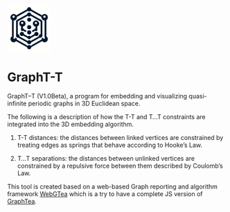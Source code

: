 <img src="graphtt_icon.png" alt="GraphT-T" width="100"/>

# GraphT-T

GraphT–T (V1.0Beta), a program for embedding and visualizing quasi-
infinite periodic graphs in 3D Euclidean space.


The following is a description of how the T-T and T…T constraints are integrated into
the 3D embedding algorithm.

1. T-T distances: the distances between linked vertices are constrained by treating
edges as springs that behave according to Hooke’s Law.

2. T…T separations: the distances between unlinked vertices are constrained by a
repulsive force between them described by Coulomb’s Law.


This tool is created based on a web-based Graph reporting and algorithm framework [WebGTea](https://webgtea.github.io) which 
is a try to have a complete JS version of [GraphTea](http://graphtheorysoftware.com/).

